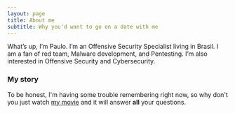 ```yaml
---
layout: page
title: About me
subtitle: Why you'd want to go on a date with me
---
```


What’s up, I’m Paulo. I’m an Offensive Security Specialist living in Brasil.
I am a fan of red team, Malware development, and Pentesting.
I’m also interested in Offensive Security and Cybersecurity.


### My story

To be honest, I'm having some trouble remembering right now, so why don't you just watch [my movie](https://en.wikipedia.org/wiki/The_Princess_Bride_%28film%29) and it will answer **all** your questions.
